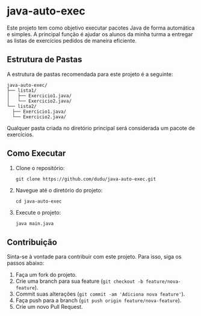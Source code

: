 
# java-auto-exec

Este projeto tem como objetivo executar pacotes Java de forma automática e simples. A principal função é ajudar os alunos da minha turma a entregar as listas de exercícios pedidos de maneira eficiente.

## Estrutura de Pastas

A estrutura de pastas recomendada para este projeto é a seguinte:

```
java-auto-exec/
├── lista1/
│   ├── Exercicio1.java/
│   └── Exercicio2.java/
└── lista2/
  ├── Exercicio1.java/
  └── Exercicio2.java/
```
Qualquer pasta criada no diretório principal será considerada um pacote de exercícios.

## Como Executar

1. Clone o repositório:
    ```
    git clone https://github.com/dudu/java-auto-exec.git
    ```

2. Navegue até o diretório do projeto:
    ```
    cd java-auto-exec
    ```

3. Execute o projeto:
    ```sh
    java main.java
    ```

## Contribuição

Sinta-se à vontade para contribuir com este projeto. Para isso, siga os passos abaixo:

1. Faça um fork do projeto.
2. Crie uma branch para sua feature (`git checkout -b feature/nova-feature`).
3. Commit suas alterações (`git commit -am 'Adiciona nova feature'`).
4. Faça push para a branch (`git push origin feature/nova-feature`).
5. Crie um novo Pull Request.
